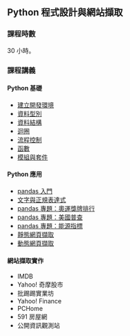 ## Python 程式設計與網站擷取

### 課程時數

30 小時。

### 課程講義

#### Python 基礎

- [建立開發環境](http://yaojenkuo.io/py4ds_pccu/dev_env.slides.html)
- [資料型別](http://yaojenkuo.io/py4ds_pccu/variable_types.slides.html)
- [資料結構](http://yaojenkuo.io/py4ds_pccu/data_structure.slides.html)
- [迴圈](http://yaojenkuo.io/py4ds_pccu/loop.slides.html)
- [流程控制](http://yaojenkuo.io/py4ds_pccu/control_statement.slides.html)
- [函數](http://yaojenkuo.io/py4ds_pccu/function.slides.html)
- [模組與套件](http://yaojenkuo.io/py4ds_pccu/module.slides.html)

#### Python 應用

- [pandas 入門](http://yaojenkuo.io/py4ds_pccu/pandas_intro.slides.html)
- [文字與正規表達式](http://yaojenkuo.io/py4ds_pccu/str_reg.slides.html)
- [pandas 專題：奧運獎牌排行](http://yaojenkuo.io/py4ds_pccu/pandas_olympic.slides.html)
- [pandas 專題：美國普查](http://yaojenkuo.io/py4ds_pccu/pandas_us_census.slides.html)
- [pandas 專題：能源指標](http://yaojenkuo.io/py4ds_pccu/pandas_energy_indicator.slides.html)
- [靜態網頁擷取](http://yaojenkuo.io/py4ds_pccu/static_scraper.slides.html)
- [動態網頁擷取]()

#### 網站擷取實作

- IMDB
- Yahoo! 奇摩股市
- 批踢踢實業坊
- Yahoo! Finance
- PCHome
- 591 房屋網
- 公開資訊觀測站